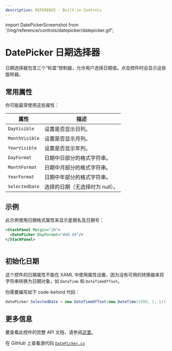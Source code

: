 ```yaml
---
description: REFERENCE - Built-in Controls
---
```


import DatePickerScreenshot from '/img/reference/controls/datepicker/datepicker.gif';

# DatePicker 日期选择器

日期选择器包含三个“轮盘”控制器，允许用户选择日期值。点击控件时会显示这些旋转器。

## 常用属性

你可能最常使用这些属性：

| 属性          | 描述                       |
| ------------- | -------------------------- |
| `DayVisible`  | 设置是否显示日列。         |
| `MonthVisible`| 设置是否显示月列。         |
| `YearVisible` | 设置是否显示年列。         |
| `DayFormat`   | 日期中日部分的格式字符串。 |
| `MonthFormat` | 日期中月部分的格式字符串。 |
| `YearFormat`  | 日期中年部分的格式字符串。 |
| `SelectedDate`| 选择的日期（无选择时为 null）。 |

## 示例

此示例使用日期格式属性来显示星期名及日期号：

```xml
<StackPanel Margin="20">
  <DatePicker DayFormat="ddd dd"/>
</StackPanel>
```

<img src={DatePickerScreenshot} alt="" />

## **初始化日期**

这个控件的日期属性不能在 XAML 中使用属性设置，因为没有可用的转换器来将字符串转换为日期对象，如 `DateTime` 和 `DateTimeOffset`。

你需要编写如下 code-behind 代码：

```csharp
datePicker.SelectedDate = new DateTimeOffset(new DateTime(1950, 1, 1));
```

## 更多信息

要查看此控件的完整 API 文档，请参阅[这里](https://reference.avaloniaui.net/api/Avalonia.Controls/DatePicker/)。

在 _GitHub_ 上查看源代码 [`DatePicker.cs`](https://github.com/AvaloniaUI/Avalonia/blob/master/src/Avalonia.Controls/DateTimePickers/DatePicker.cs)